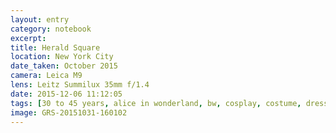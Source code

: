 ```yaml
--- 
layout: entry
category: notebook
excerpt:
title: Herald Square
location: New York City
date_taken: October 2015
camera: Leica M9
lens: Leitz Summilux 35mm f/1.4
date: 2015-12-06 11:12:05
tags: [30 to 45 years, alice in wonderland, bw, cosplay, costume, dress, hat, man, street, woman]
image: GRS-20151031-160102
---
```

